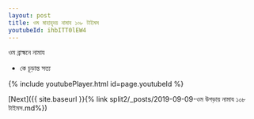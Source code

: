 ```yaml
---
layout: post
title: ওম মাহাহৃদয় নামায ১০৮ টাইমস
youtubeId: ihbITT0lEW4
---
```

 
 
 ওম ব্রাহ্মনে নামায  
 
 -  কে চূড়ান্ত সত্য 
 
  
 
  
 
 
 
 
 
 


{% include youtubePlayer.html id=page.youtubeId %}
 
[Next]({{ site.baseurl }}{% link  split2/_posts/2019-09-09-ওম উগড়ায় নামায ১০৮ টাইমস.md%})
 
